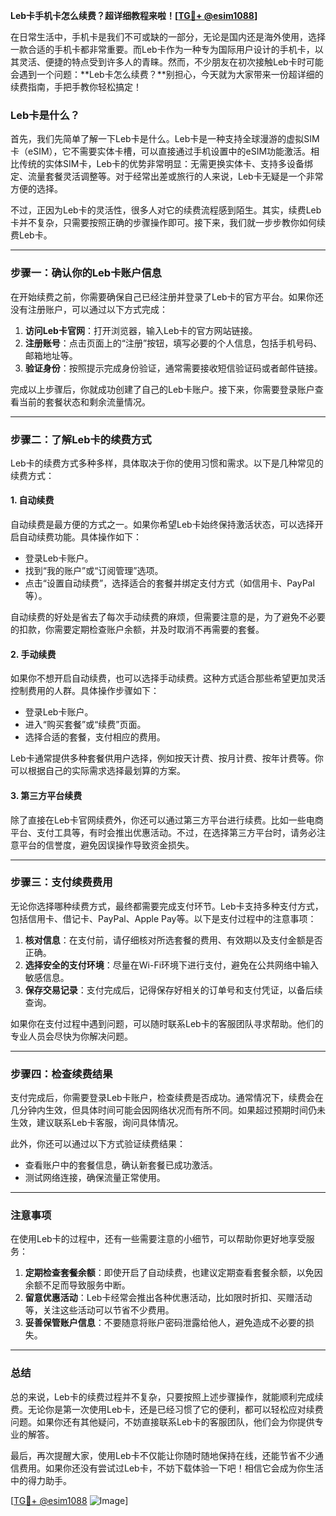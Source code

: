 **Leb卡手机卡怎么续费？超详细教程来啦！[[TG💪+ @esim1088](https://t.me/s/esim1088)]**

在日常生活中，手机卡是我们不可或缺的一部分，无论是国内还是海外使用，选择一款合适的手机卡都非常重要。而Leb卡作为一种专为国际用户设计的手机卡，以其灵活、便捷的特点受到许多人的青睐。然而，不少朋友在初次接触Leb卡时可能会遇到一个问题：**Leb卡怎么续费？**别担心，今天就为大家带来一份超详细的续费指南，手把手教你轻松搞定！

### Leb卡是什么？

首先，我们先简单了解一下Leb卡是什么。Leb卡是一种支持全球漫游的虚拟SIM卡（eSIM），它不需要实体卡槽，可以直接通过手机设置中的eSIM功能激活。相比传统的实体SIM卡，Leb卡的优势非常明显：无需更换实体卡、支持多设备绑定、流量套餐灵活调整等。对于经常出差或旅行的人来说，Leb卡无疑是一个非常方便的选择。

不过，正因为Leb卡的灵活性，很多人对它的续费流程感到陌生。其实，续费Leb卡并不复杂，只需要按照正确的步骤操作即可。接下来，我们就一步步教你如何续费Leb卡。

---

### 步骤一：确认你的Leb卡账户信息

在开始续费之前，你需要确保自己已经注册并登录了Leb卡的官方平台。如果你还没有注册账户，可以通过以下方式完成：

1. **访问Leb卡官网**：打开浏览器，输入Leb卡的官方网站链接。
2. **注册账号**：点击页面上的“注册”按钮，填写必要的个人信息，包括手机号码、邮箱地址等。
3. **验证身份**：按照提示完成身份验证，通常需要接收短信验证码或者邮件链接。

完成以上步骤后，你就成功创建了自己的Leb卡账户。接下来，你需要登录账户查看当前的套餐状态和剩余流量情况。

---

### 步骤二：了解Leb卡的续费方式

Leb卡的续费方式多种多样，具体取决于你的使用习惯和需求。以下是几种常见的续费方式：

#### 1. 自动续费
自动续费是最方便的方式之一。如果你希望Leb卡始终保持激活状态，可以选择开启自动续费功能。具体操作如下：
- 登录Leb卡账户。
- 找到“我的账户”或“订阅管理”选项。
- 点击“设置自动续费”，选择适合的套餐并绑定支付方式（如信用卡、PayPal等）。

自动续费的好处是省去了每次手动续费的麻烦，但需要注意的是，为了避免不必要的扣款，你需要定期检查账户余额，并及时取消不再需要的套餐。

#### 2. 手动续费
如果你不想开启自动续费，也可以选择手动续费。这种方式适合那些希望更加灵活控制费用的人群。具体操作步骤如下：
- 登录Leb卡账户。
- 进入“购买套餐”或“续费”页面。
- 选择合适的套餐，支付相应的费用。

Leb卡通常提供多种套餐供用户选择，例如按天计费、按月计费、按年计费等。你可以根据自己的实际需求选择最划算的方案。

#### 3. 第三方平台续费
除了直接在Leb卡官网续费外，你还可以通过第三方平台进行续费。比如一些电商平台、支付工具等，有时会推出优惠活动。不过，在选择第三方平台时，请务必注意平台的信誉度，避免因误操作导致资金损失。

---

### 步骤三：支付续费费用

无论你选择哪种续费方式，最终都需要完成支付环节。Leb卡支持多种支付方式，包括信用卡、借记卡、PayPal、Apple Pay等。以下是支付过程中的注意事项：

1. **核对信息**：在支付前，请仔细核对所选套餐的费用、有效期以及支付金额是否正确。
2. **选择安全的支付环境**：尽量在Wi-Fi环境下进行支付，避免在公共网络中输入敏感信息。
3. **保存交易记录**：支付完成后，记得保存好相关的订单号和支付凭证，以备后续查询。

如果你在支付过程中遇到问题，可以随时联系Leb卡的客服团队寻求帮助。他们的专业人员会尽快为你解决问题。

---

### 步骤四：检查续费结果

支付完成后，你需要登录Leb卡账户，检查续费是否成功。通常情况下，续费会在几分钟内生效，但具体时间可能会因网络状况而有所不同。如果超过预期时间仍未生效，建议联系Leb卡客服，询问具体情况。

此外，你还可以通过以下方式验证续费结果：
- 查看账户中的套餐信息，确认新套餐已成功激活。
- 测试网络连接，确保流量正常使用。

---

### 注意事项

在使用Leb卡的过程中，还有一些需要注意的小细节，可以帮助你更好地享受服务：

1. **定期检查套餐余额**：即使开启了自动续费，也建议定期查看套餐余额，以免因余额不足而导致服务中断。
2. **留意优惠活动**：Leb卡经常会推出各种优惠活动，比如限时折扣、买赠活动等，关注这些活动可以节省不少费用。
3. **妥善保管账户信息**：不要随意将账户密码泄露给他人，避免造成不必要的损失。

---

### 总结

总的来说，Leb卡的续费过程并不复杂，只要按照上述步骤操作，就能顺利完成续费。无论你是第一次使用Leb卡，还是已经习惯了它的便利，都可以轻松应对续费问题。如果你还有其他疑问，不妨直接联系Leb卡的客服团队，他们会为你提供专业的解答。

最后，再次提醒大家，使用Leb卡不仅能让你随时随地保持在线，还能节省不少通信费用。如果你还没有尝试过Leb卡，不妨下载体验一下吧！相信它会成为你生活中的得力助手。

[[TG💪+ @esim1088](https://t.me/s/esim1088) ![Image](https://i.postimg.cc/4NQfJmqS/Snipaste-2025-05-13-00-14-12.png)]